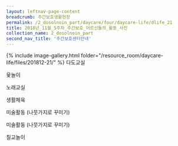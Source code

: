 ```yaml
--- 
layout: leftnav-page-content 
breadcrumb: 주간보호생활현장 
permalink: /2_dosolnoin_part/daycare/four/daycare-life/dlife_21
title: 2018년_11월_5주차_주간보호_어르신들의_활동_사진
collection_name: 2_dosolnoin_part
second_nav_title: '주간보호센터안내' 
---
```

{% include image-gallery.html folder="/resource_room/daycare-life/files/201812-21/" %}
다도교실

윷놀이

노래교실

생활체육

미술활동 (나뭇가지로 꾸미기)

미술활동 (나뭇가지로 꾸미기)

칠교놀이